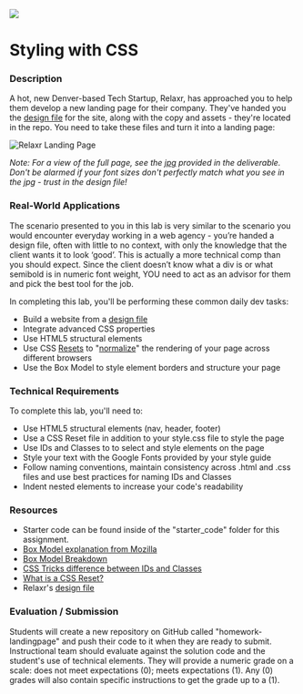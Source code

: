 ![](https://ga-dash.s3.amazonaws.com/production/assets/logo-9f88ae6c9c3871690e33280fcf557f33.png)

# Styling with CSS

### Description

A hot, new Denver-based Tech Startup, Relaxr, has approached you to help them develop a new landing page for their company. They've handed you the [design file](starter_code/design_file.txt) for the site, along with the copy and assets - they're located in the repo. You need to take these files and turn it into a landing page:

![Relaxr Landing Page](https://i.imgur.com/aiNUaDW.png)

*Note: For a view of the full page, see the [jpg](starter_code/images/relaxr_landing.jpg) provided in the deliverable. Don't be alarmed if your font sizes don't perfectly match what you see in the jpg - trust in the design file!*

### Real-World Applications

The scenario presented to you in this lab is very similar to the scenario you would encounter everyday working in a web agency - you’re handed a design file, often with little to no context, with only the knowledge that the client wants it to look ‘good’. This is actually a more technical comp than you should expect. Since the client doesn’t know what a div is or what semibold is in numeric font weight, YOU need to act as an advisor for them and pick the best tool for the job.

In completing this lab, you'll be performing these common daily dev tasks:

- Build a website from a [design file](starter_code/design_file.txt)
- Integrate advanced CSS properties
- Use HTML5 structural elements
- Use CSS [Resets](http://meyerweb.com/eric/tools/css/reset/index.html) to "[normalize](https://cdnjs.cloudflare.com/ajax/libs/normalize/5.0.0/normalize.css)" the rendering of your page across different browsers
- Use the Box Model to style element borders and structure your page

### Technical Requirements

To complete this lab, you'll need to:

- Use HTML5 structural elements (nav, header, footer)
- Use a CSS Reset file in addition to your style.css file to style the page
- Use IDs and Classes to to select and style elements on the page
- Style your text with the Google Fonts provided by your style guide
- Follow naming conventions, maintain consistency across .html and .css files and use best practices for naming IDs and Classes
- Indent nested elements to increase your code's readability

### Resources

- Starter code can be found inside of the "starter_code" folder for this assignment.
- [Box Model explanation from Mozilla](https://developer.mozilla.org/en-US/docs/Web/CSS/box_model)
- [Box Model Breakdown](http://learn.shayhowe.com/html-css/opening-the-box-model/)
- [CSS Tricks difference between IDs and Classes](https://css-tricks.com/the-difference-between-id-and-class/)
- [What is a CSS Reset?](http://www.cssreset.com/what-is-a-css-reset/)
- Relaxr's [design file](starter_code/design_file)

### Evaluation / Submission

Students will create a new repository on GitHub called "homework-landingpage" and push their code to it when they are ready to submit. Instructional team should evaluate against the solution code and the student's use of technical elements. They will provide a numeric grade on a scale: does not meet expectations (0); meets expectations (1).  Any (0) grades will also contain specific instructions to get the grade up to a (1).
